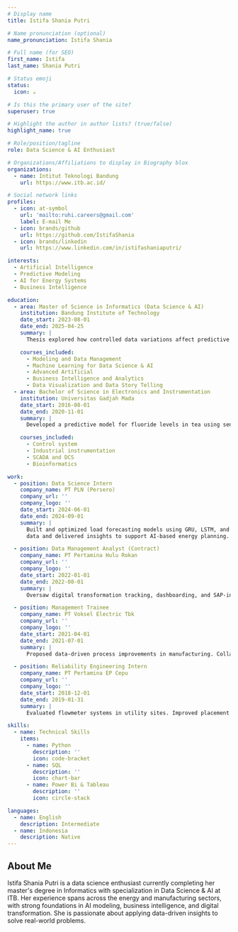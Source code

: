 ```yaml
---
# Display name
title: Istifa Shania Putri

# Name pronunciation (optional)
name_pronunciation: Istifa Shania

# Full name (for SEO)
first_name: Istifa
last_name: Shania Putri

# Status emoji
status:
  icon: ☕️

# Is this the primary user of the site?
superuser: true

# Highlight the author in author lists? (true/false)
highlight_name: true

# Role/position/tagline
role: Data Science & AI Enthusiast

# Organizations/Affiliations to display in Biography blox
organizations:
  - name: Intitut Teknologi Bandung
    url: https://www.itb.ac.id/

# Social network links
profiles:
  - icon: at-symbol
    url: 'mailto:ruhi.careers@gmail.com'
    label: E-mail Me
  - icon: brands/github
    url: https://github.com/IstifaShania
  - icon: brands/linkedin
    url: https://www.linkedin.com/in/istifashaniaputri/

interests:
  - Artificial Intelligence
  - Predictive Modeling
  - AI for Energy Systems
  - Business Intelligence

education:
  - area: Master of Science in Informatics (Data Science & AI)
    institution: Bandung Institute of Technology
    date_start: 2023-08-01
    date_end: 2025-04-25
    summary: |
      Thesis explored how controlled data variations affect predictive model performance, with refined strategies to ensure accuracy under uncertainty. Coursework covered Applied Research, Machine Learning, Business Intelligence, and AI Modeling. Supervised by [Dr. Nur Ulfa Maulidevi, S.T, M.Sc.](https://itb.ac.id/staf/profil/nur-ulfa-maulidevi).

    courses_included:
      - Modeling and Data Management
      - Machine Learning for Data Science & AI
      - Advanced Artificial
      - Business Intelligence and Analytics
      - Data Visualization and Data Story Telling
  - area: Bachelor of Science in Electronics and Instrumentation
    institution: Universitas Gadjah Mada
    date_start: 2016-08-01
    date_end: 2020-11-01
    summary: |
      Developed a predictive model for fluoride levels in tea using sensor data. Coursework emphasized machine learning, statistic, automation. Supervised by [Dr. Danang Lelono, S.Si., M.T](https://acadstaff.ugm.ac.id/danang)

    courses_included:
      - Control system
      - Industrial instrumentation
      - SCADA and DCS
      - Bioinformatics

work:
  - position: Data Science Intern
    company_name: PT PLN (Persero)
    company_url: ''
    company_logo: ''
    date_start: 2024-06-01
    date_end: 2024-09-01
    summary: |
      Built and optimized load forecasting models using GRU, LSTM, and XGBoost with MAPE of 0.7–0.8%. Integrated weather 
      data and delivered insights to support AI-based energy planning.

  - position: Data Management Analyst (Contract)
    company_name: PT Pertamina Hulu Rokan
    company_url: ''
    company_logo: ''
    date_start: 2022-01-01
    date_end: 2022-08-01
    summary: |
      Oversaw digital transformation tracking, dashboarding, and SAP-integrated reporting for performance monitoring in upstream oil & gas.

  - position: Management Trainee
    company_name: PT Voksel Electric Tbk
    company_url: ''
    company_logo: ''
    date_start: 2021-04-01
    date_end: 2021-07-01
    summary: |
      Proposed data-driven process improvements in manufacturing. Collaborated with directors on operational efficiency initiatives.

  - position: Reliability Engineering Intern
    company_name: PT Pertamina EP Cepu
    company_url: ''
    company_logo: ''
    date_start: 2018-12-01
    date_end: 2019-01-31
    summary: |
      Evaluated flowmeter systems in utility sites. Improved placement accuracy for enhanced measurement reliability.

skills:
  - name: Technical Skills
    items:
      - name: Python
        description: ''
        icon: code-bracket
      - name: SQL
        description: ''
        icon: chart-bar
      - name: Power Bi & Tableau
        description: ''
        icon: circle-stack

languages:
  - name: English
    description: Intermediate
  - name: Indonesia
    description: Native
---
```


## About Me

Istifa Shania Putri is a data science enthusiast currently completing her master's degree in Informatics with specialization in Data Science & AI at ITB. Her experience spans across the energy and manufacturing sectors, with strong foundations in AI modeling, business intelligence, and digital transformation. She is passionate about applying data-driven insights to solve real-world problems.

